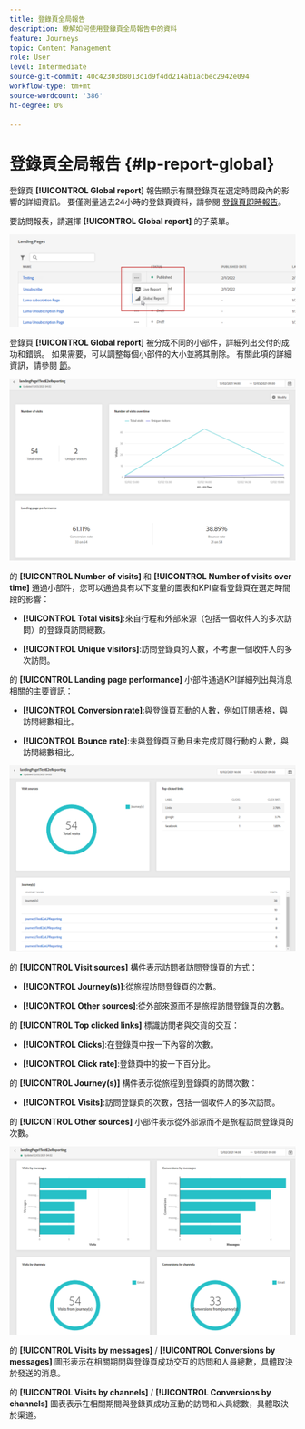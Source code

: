 ```yaml
---
title: 登錄頁全局報告
description: 瞭解如何使用登錄頁全局報告中的資料
feature: Journeys
topic: Content Management
role: User
level: Intermediate
source-git-commit: 40c42303b8013c1d9f4dd214ab1acbec2942e094
workflow-type: tm+mt
source-wordcount: '386'
ht-degree: 0%

---
```


# 登錄頁全局報告 {#lp-report-global}

登錄頁 **[!UICONTROL Global report]** 報告顯示有關登錄頁在選定時間段內的影響的詳細資訊。 要僅測量過去24小時的登錄頁資料，請參閱 [登錄頁即時報告](lp-report-live.md)。

要訪問報表，請選擇 **[!UICONTROL Global report]** 的子菜單。

![](assets/landing_page_report_7.png)

登錄頁 **[!UICONTROL Global report]** 被分成不同的小部件，詳細列出交付的成功和錯誤。 如果需要，可以調整每個小部件的大小並將其刪除。 有關此項的詳細資訊，請參閱 [節](global-report.md)。

![](assets/landing_page_report_4.png)

的 **[!UICONTROL Number of visits]** 和 **[!UICONTROL Number of visits over time]** 通過小部件，您可以通過具有以下度量的圖表和KPI查看登錄頁在選定時間段的影響：

* **[!UICONTROL Total visits]**:來自行程和外部來源（包括一個收件人的多次訪問）的登錄頁訪問總數。

* **[!UICONTROL Unique visitors]**:訪問登錄頁的人數，不考慮一個收件人的多次訪問。

的 **[!UICONTROL Landing page performance]** 小部件通過KPI詳細列出與消息相關的主要資訊：

* **[!UICONTROL Conversion rate]**:與登錄頁互動的人數，例如訂閱表格，與訪問總數相比。

* **[!UICONTROL Bounce rate]**:未與登錄頁互動且未完成訂閱行動的人數，與訪問總數相比。

![](assets/landing_page_report_5.png)

的 **[!UICONTROL Visit sources]** 構件表示訪問者訪問登錄頁的方式：

* **[!UICONTROL Journey(s)]**:從旅程訪問登錄頁的次數。

* **[!UICONTROL Other sources]**:從外部來源而不是旅程訪問登錄頁的次數。

的 **[!UICONTROL Top clicked links]** 標識訪問者與交貨的交互：

* **[!UICONTROL Clicks]**:在登錄頁中按一下內容的次數。

* **[!UICONTROL Click rate]**:登錄頁中的按一下百分比。

的 **[!UICONTROL Journey(s)]** 構件表示從旅程到登錄頁的訪問次數：

* **[!UICONTROL Visits]**:訪問登錄頁的次數，包括一個收件人的多次訪問。

的 **[!UICONTROL Other sources]** 小部件表示從外部源而不是旅程訪問登錄頁的次數。

![](assets/landing_page_report_6.png)

的 **[!UICONTROL Visits by messages]** / **[!UICONTROL Conversions by messages]** 圖形表示在相關期間與登錄頁成功交互的訪問和人員總數，具體取決於發送的消息。

的 **[!UICONTROL Visits by channels]** / **[!UICONTROL Conversions by channels]** 圖表表示在相關期間與登錄頁成功互動的訪問和人員總數，具體取決於渠道。

